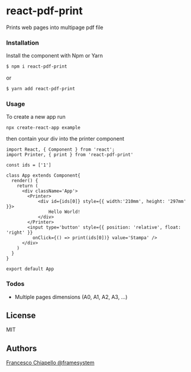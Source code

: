 # react-pdf-print

Prints web pages into multipage pdf file

### Installation

Install the component with Npm or Yarn

```sh
$ npm i react-pdf-print
```
or
```sh
$ yarn add react-pdf-print
```

### Usage
To create a new app run
```
npx create-react-app example
```
then contain your div into the printer component
```
import React, { Component } from 'react';
import Printer, { print } from 'react-pdf-print'

const ids = ['1']

class App extends Component{
  render() {
    return (
      <div className='App'>
        <Printer>
            <div id={ids[0]} style={{ width:'210mm', height: '297mm' }}>
                Hello World!
            </div>
        </Printer>
        <input type='button' style={{ position: 'relative', float: 'right' }}
          onClick={() => print(ids[0])} value='Stampa' />
      </div>
    )
  }
}

export default App
```

### Todos

 - Multiple pages dimensions (A0, A1, A2, A3, ...)

License
----
MIT

Authors
----

[Francesco Chiapello @framesystem](https://framesystem.it)

